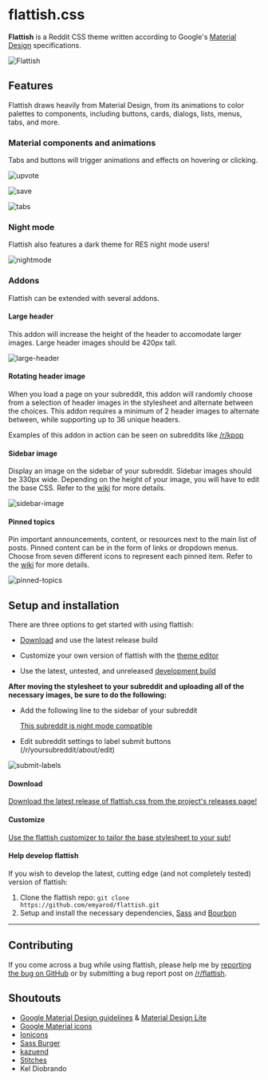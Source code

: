 # flattish.css
**Flattish** is a Reddit CSS theme written according to Google's [Material Design](https://www.google.com/design/spec/material-design/introduction.html) specifications.

![Flattish](http://i.imgur.com/m0eTQm5.png)

## Features

Flattish draws heavily from Material Design, from its animations to color palettes to components, including buttons, cards, dialogs, lists, menus, tabs, and more.

### Material components and animations

Tabs and buttons will trigger animations and effects on hovering or clicking.

![upvote](https://i.imgur.com/HPRckzs.gif)

![save](http://i.imgur.com/W9wcwxm.gif)

![tabs](http://i.imgur.com/eMeCe1Q.gif)

### Night mode

Flattish also features a dark theme for RES night mode users!

![nightmode](http://i.imgur.com/JCMF8ZG.png)

### Addons

Flattish can be extended with several addons.

#### Large header

This addon will increase the height of the header to accomodate larger images. Large header images should be 420px tall.

![large-header](http://i.imgur.com/rm0kYL7.png)

#### Rotating header image

When you load a page on your subreddit, this addon will randomly choose from a selection of header images in the stylesheet and alternate between the choices. This addon requires a minimum of 2 header images to alternate between, while supporting up to 36 unique headers.

Examples of this addon in action can be seen on subreddits like [/r/kpop](https://www.reddit.com/r/kpop)

#### Sidebar image

Display an image on the sidebar of your subreddit. Sidebar images should be 330px wide. Depending on the height of your image, you will have to edit the base CSS. Refer to the [wiki](https://github.com/emyarod/flattish/wiki) for more details.

![sidebar-image](http://i.imgur.com/RFUU8Pf.gif)

#### Pinned topics

Pin important announcements, content, or resources next to the main list of posts. Pinned content can be in the form of links or dropdown menus. Choose from seven different icons to represent each pinned item. Refer to the [wiki](https://github.com/emyarod/flattish/wiki) for more details.

![pinned-topics](http://i.imgur.com/sskt1M3.gif)

## Setup and installation

There are three options to get started with using flattish:

* [Download](#download) and use the latest release build

* Customize your own version of flattish with the [theme editor](#customize)

* Use the latest, untested, and unreleased [development build](#help-develop-flattish)

**After moving the stylesheet to your subreddit and uploading all of the necessary images, be sure to do the following:**

* Add the following line to the sidebar of your subreddit

    [This subreddit is night mode compatible](#/RES_SR_Config/NightModeCompatible)

* Edit subreddit settings to label submit buttons (/r/yoursubreddit/about/edit)

![submit-labels](http://i.imgur.com/62oZlBf.png)

#### Download

[Download the latest release of flattish.css from the project's releases page!](https://github.com/emyarod/flattish/releases)

#### Customize

[Use the flattish customizer to tailor the base stylesheet to your sub!](http://emyarod.github.io/flattish/)

#### Help develop flattish

If you wish to develop the latest, cutting edge (and not completely tested) version of flattish:

1. Clone the flattish repo: `git clone https://github.com/emyarod/flattish.git`
2. Setup and install the necessary dependencies, [Sass](https://github.com/sass/sass) and [Bourbon](http://bourbon.io/)

---

## Contributing

If you come across a bug while using flattish, please help me by [reporting the bug on GitHub](https://github.com/emyarod/flattish/issues) or by submitting a bug report post on [/r/flattish](https://www.reddit.com/r/flattish).

## Shoutouts

* [Google Material Design guidelines](https://www.google.com/design/spec/material-design/introduction.html) & [Material Design Lite](https://github.com/google/material-design-lite)
* [Google Material icons](https://design.google.com/icons/)
* [Ionicons](http://ionicons.com/)
* [Sass Burger](https://github.com/jorenvanhee/sass-burger)
* [kazuend](https://twitter.com/kazuend)
* [Stitches](https://github.com/draeton/stitches)
* Kel Diobrando